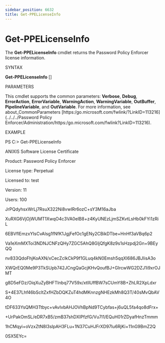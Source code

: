 ```yaml
---
sidebar_position: 6632
title: Get-PPELicenseInfo
---
```


# Get-PPELicenseInfo

The **Get-PPELicenseInfo** cmdlet returns the Password Policy Enforcer license information.

SYNTAX

**Get-PPELicenseInfo** []

PARAMETERS



This cmdlet supports the common parameters: **Verbose**, **Debug**, **ErrorAction**, **ErrorVariable**, **WarningAction**, **WarningVariable**, **OutBuffer**, **PipelineVariable**, and **OutVariable**. For more information, see about\_CommonParameters [https:/go.microsoft.com/fwlink/?LinkID=113216](../../../Password Policy Enforcer/Administration/https:/go.microsoft.com/fwlink?LinkID=113216).

EXAMPLE

PS C:\> Get-PPELicenseInfo

ANIXIS Software License Certificate

Product: Password Policy Enforcer

License type: Perpetual

Licensed to: test

Version: 11

Users: 100

JrPQdyhsxWrLj7RsuX322Ni8vwIRr6ozC+sY3M16aJba

XuRXG6VjOjWUMT1XwqO4c3VA0eIB8+z4KyUNEzLjmSZKvtLsHb0kFYi1zRiL

6EBVflEmzxYIsCvAlsg1fNfK1JgjFefOc1gENy2CBikDTbe+HnHf3aVBq6p2

Va1eXmMXToi3NDNJCNFzQHy7ZGC5AhQ8GIjQfgK8z9s1sHzpdj2Gn+9BEyQQ

nv833QdoFhjKoAXN/xCecZclkCkP9f1GLuq4kN0Emsh5qqXl686JBJlisA3o

XWQrEQ0Me9P3TkSUpb742JCngQaGcjKHvQoufBJ+GIrcwWG2DZJ1i9xrOJMT

g8D5eFDz/OiqXuZyBHFTInbq77V59x/xtIlUffBW7sCUmY8B+ZhLR2XpLdxr

S+4E37Lhf46bScltZxfHZbDQKZuT4hdMKnnzgNHEzkMh8Q3T/40sMvQbAV4O

tDF633YsQMH3Ttbyc+vAvIvbAHJOVhBpNd9TCybfas+j6uQL5fa4qo8dFrx+

+UrPakOmSL/eDR7xB5/zmB37shDXIPfzfG/Vu7I1/EQuH01rZDyafHnzTmmm

1hCMqyi+oVzxZtN8I3sIpAH3FLu+1N37CuHJFrXD97Iu6RjKi+11nG9BmZ2Q

0SX5EYc=